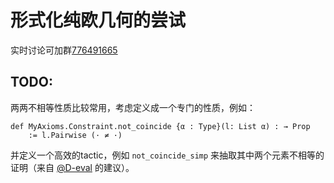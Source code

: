 # 形式化纯欧几何的尝试

实时讨论可加群[776491665](https://qm.qq.com/q/JzD4s222g8)



## TODO:


两两不相等性质比较常用，考虑定义成一个专门的性质，例如：

```lean
def MyAxioms.Constraint.not_coincide {α : Type}(l: List α) : → Prop
    := l.Pairwise (· ≠ ·)
```

并定义一个高效的tactic，例如 `not_coincide_simp` 来抽取其中两个元素不相等的证明（来自 [@D-eval](https://github.com/D-eval) 的建议）。

